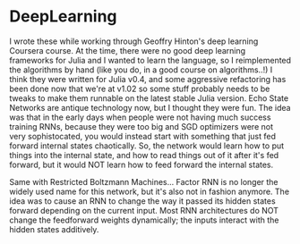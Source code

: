 # DeepLearning
I wrote these while working through Geoffry Hinton's deep learning Coursera course. At the time, there were no good deep learning frameworks for Julia and I wanted to learn the language, so I reimplemented the algorithms by hand (like you do, in a good course on algorithms..!)
I think they were written for Julia v0.4, and some aggressive refactoring has been done now that we're at v1.02 so some stuff probably needs to be tweaks to make them runnable on the latest stable Julia version.
Echo State Networks are antique technology now, but I thought they were fun. The idea was that in the early days when people were not having much success training RNNs, because they were too big and SGD optimizers were not very sophistocated, you would instead start with something that just fed forward internal states chaotically. So, the network would learn how to put things into the internal state, and how to read things out of it after it's fed forward, but it would NOT learn how to feed forward the internal states.

Same with Restricted Boltzmann Machines...
Factor RNN is no longer the widely used name for this network, but it's also not in fashion anymore. The idea was to cause an RNN to change the way it passed its hidden states forward depending on the current input. Most RNN architectures do NOT change the feedforward weights dynamically; the inputs interact with the hidden states additively. 
